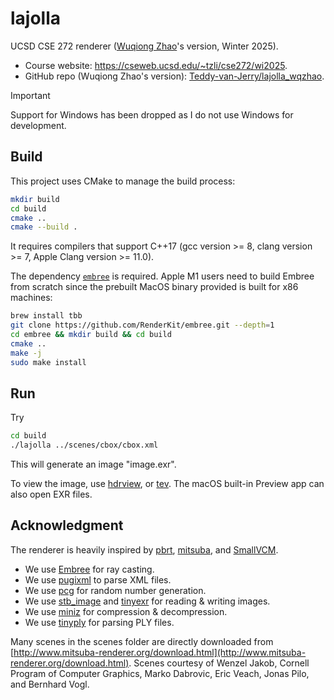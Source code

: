 # lajolla
UCSD CSE 272 renderer ([Wuqiong Zhao](https://wqzhao.org)'s version, Winter 2025).

- Course website: https://cseweb.ucsd.edu/~tzli/cse272/wi2025.
- GitHub repo (Wuqiong Zhao's version): [Teddy-van-Jerry/lajolla_wqzhao](https://github.com/Teddy-van-Jerry/lajolla_wqzhao).

> [!IMPORTANT]
> Support for Windows has been dropped as I do not use Windows for development.

## Build
This project uses CMake to manage the build process:
```sh
mkdir build
cd build
cmake ..
cmake --build .
```
It requires compilers that support C++17 (gcc version >= 8, clang version >= 7, Apple Clang version >= 11.0).

The dependency [`embree`](https://github.com/RenderKit/embree) is required.
Apple M1 users need to build Embree from scratch since the prebuilt MacOS binary provided is built for x86 machines:
```sh
brew install tbb
git clone https://github.com/RenderKit/embree.git --depth=1
cd embree && mkdir build && cd build
cmake ..
make -j
sudo make install
```

## Run
Try
```sh
cd build
./lajolla ../scenes/cbox/cbox.xml
```
This will generate an image "image.exr".

To view the image, use [hdrview](https://github.com/wkjarosz/hdrview), or [tev](https://github.com/Tom94/tev).
The macOS built-in Preview app can also open EXR files.

## Acknowledgment
The renderer is heavily inspired by [pbrt](https://pbr-book.org/), [mitsuba](http://www.mitsuba-renderer.org/index_old.html), and [SmallVCM](http://www.smallvcm.com/).

- We use [Embree](https://www.embree.org/) for ray casting.
- We use [pugixml](https://pugixml.org/) to parse XML files.
- We use [pcg](https://www.pcg-random.org/) for random number generation.
- We use [stb_image](https://github.com/nothings/stb) and [tinyexr](https://github.com/syoyo/tinyexr) for reading & writing images.
- We use [miniz](https://github.com/richgel999/miniz) for compression & decompression.
- We use [tinyply](https://github.com/ddiakopoulos/tinyply) for parsing PLY files.

Many scenes in the scenes folder are directly downloaded from [http://www.mitsuba-renderer.org/download.html](http://www.mitsuba-renderer.org/download.html). Scenes courtesy of Wenzel Jakob, Cornell Program of Computer Graphics, Marko Dabrovic, Eric Veach, Jonas Pilo, and Bernhard Vogl.

